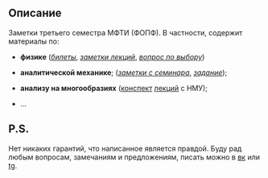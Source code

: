 ## Описание
Заметки третьего семестра МФТИ (ФОПФ). В частности, содержит материалы по:

* **физике**
([*билеты*](https://github.com/k1242/notes_3sem/blob/master/physics/gp_tickets/GP_3sem_questions.pdf),
[*заметки лекций*](https://github.com/k1242/notes_3sem/blob/master/physics/general_physics/general_physics.pdf),
[*вопрос по выбору*](https://github.com/k1242/notes_3sem/blob/master/physics/CQ3/CQ3_JacobsLadder.pdf))

* **аналитической механике**;
([*заметки с семинара*](https://github.com/k1242/notes_3sem/blob/master/anmec/anmec_notes_v2.pdf),
[*задание*](https://github.com/k1242/notes_3sem/blob/master/HW/Anal_Mec/Khoruzhii_AM_HW.pdf));

* **анализу на многообразиях**
([конспект](https://github.com/k1242/notes_3sem/blob/master/matan/UIM_varan_3sem.pdf)
[лекций](https://www.youtube.com/playlist?list=PLp9ABVh6_x4E3nHQjBlF_LRUnvKmMnuVH)
с НМУ);
* ...

## P.S.
Нет никаких гарантий, что написанное является правдой. Буду рад любым вопросам, замечаниям и предложениям, писать можно в [вк](https://vk.com/ka1242) или [tg](https://t.me/ka_1242).
